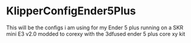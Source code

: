 # KlipperConfigEnder5Plus
This will be the configs i am using for my Ender 5 plus running on a SKR mini E3 v2.0 modded to corexy with the 3dfused ender 5 plus core xy kit

